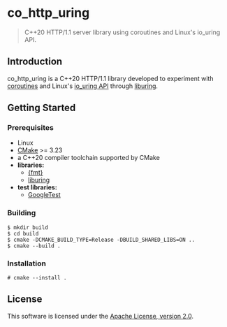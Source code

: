 # co_http_uring

> C++20 HTTP/1.1 server library using coroutines and Linux's io_uring API.

## Introduction

co_http_uring is a C++20 HTTP/1.1 library developed to experiment with
[coroutines](https://en.cppreference.com/w/cpp/language/coroutines) and Linux's
[io_uring API](https://unixism.net/loti/what_is_io_uring.html) through
[liburing](https://github.com/axboe/liburing).

## Getting Started

### Prerequisites

- Linux
- [CMake](https://cmake.org/) >= 3.23
- a C++20 compiler toolchain supported by CMake
- **libraries:**
  - [{fmt}](https://fmt.dev/latest/index.html)
  - [liburing](https://github.com/axboe/liburing)
- **test libraries:**
  - [GoogleTest](https://github.com/google/googletest)

### Building

    $ mkdir build
    $ cd build
    $ cmake -DCMAKE_BUILD_TYPE=Release -DBUILD_SHARED_LIBS=ON ..
    $ cmake --build .

### Installation

    # cmake --install .

## License

This software is licensed under the [Apache License, version 2.0](
./LICENSE.txt).

